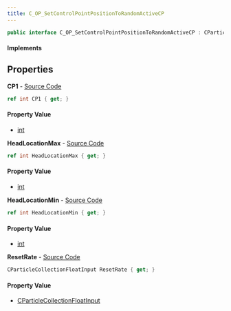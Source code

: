 ```yaml
---
title: C_OP_SetControlPointPositionToRandomActiveCP
---
```


```csharp
public interface C_OP_SetControlPointPositionToRandomActiveCP : CParticleFunctionPreEmission, CParticleFunctionOperator, CParticleFunction, ISchemaClass<CParticleFunction>, ISchemaClass<CParticleFunctionOperator>, ISchemaClass<CParticleFunctionPreEmission>, ISchemaClass<C_OP_SetControlPointPositionToRandomActiveCP>, ISchemaField, ISchemaClass, INativeHandle
```

#### Implements

## Properties

**CP1** - [Source Code](https://github.com/swiftly-solution/swiftlys2/blob/main/managed/src/SwiftlyS2.Generated/Schemas/Interfaces/C_OP_SetControlPointPositionToRandomActiveCP.cs#L16)

```csharp
ref int CP1 { get; }
```

#### Property Value

- [int](https://learn.microsoft.com/dotnet/api/system.int32)

**HeadLocationMax** - [Source Code](https://github.com/swiftly-solution/swiftlys2/blob/main/managed/src/SwiftlyS2.Generated/Schemas/Interfaces/C_OP_SetControlPointPositionToRandomActiveCP.cs#L20)

```csharp
ref int HeadLocationMax { get; }
```

#### Property Value

- [int](https://learn.microsoft.com/dotnet/api/system.int32)

**HeadLocationMin** - [Source Code](https://github.com/swiftly-solution/swiftlys2/blob/main/managed/src/SwiftlyS2.Generated/Schemas/Interfaces/C_OP_SetControlPointPositionToRandomActiveCP.cs#L18)

```csharp
ref int HeadLocationMin { get; }
```

#### Property Value

- [int](https://learn.microsoft.com/dotnet/api/system.int32)

**ResetRate** - [Source Code](https://github.com/swiftly-solution/swiftlys2/blob/main/managed/src/SwiftlyS2.Generated/Schemas/Interfaces/C_OP_SetControlPointPositionToRandomActiveCP.cs#L22)

```csharp
CParticleCollectionFloatInput ResetRate { get; }
```

#### Property Value

- [CParticleCollectionFloatInput](/docs/api/shared/schemadefinitions/cparticlecollectionfloatinput)

